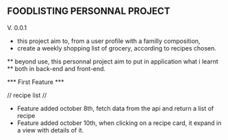 ## FOODLISTING PERSONNAL PROJECT ##
V. 0.0.1
* this project aim to, from a user profile with a familly composition,
* create a weekly shopping list of grocery, according to recipes chosen.


** beyond use, this personnal project aim to put in application what i learnt
** both in back-end and front-end.

*** First Feature ***

// recipe list //

* Feature added october 8th, fetch data from the api and return a list of recipe
* Feature added october 10th, when clicking on a recipe card, it expand in a view with details of it.
